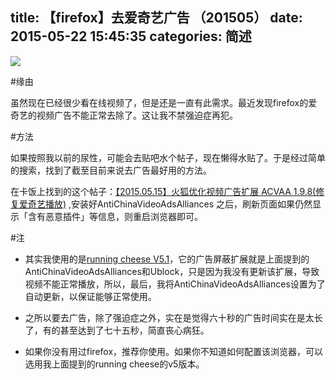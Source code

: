 title: 【firefox】去爱奇艺广告 （201505）
date: 2015-05-22 15:45:35
categories: 简述
  --- 


![](http://hktkdy.qiniudn.com/antiiqiyi.jpg)

#缘由

虽然现在已经很少看在线视频了，但是还是一直有此需求。最近发现firefox的爱奇艺的视频广告不能正常去除了。这让我不禁强迫症再犯。

#方法

如果按照我以前的尿性，可能会去贴吧水个帖子，现在懒得水贴了。于是经过简单的搜索，找到了截至目前来说去广告最好用的方法。

在卡饭上找到的这个帖子：[【2015.05.15】火狐优化视频广告扩展 ACVAA 1.9.8(修复爱奇艺播放)](http://bbs.kafan.cn/thread-1762766-1-1.html) ,安装好AntiChinaVideoAdsAlliances 之后，刷新页面如果仍然显示「含有恶意插件」等信息，则重启浏览器即可。

#注
- 其实我使用的是[running cheese V5.1](http://www.runningcheese.com/firefox-v5)，它的广告屏蔽扩展就是上面提到的AntiChinaVideoAdsAlliances和Ublock，只是因为我没有更新该扩展，导致视频不能正常播放，所以，最后，我将AntiChinaVideoAdsAlliances设置为了自动更新，以保证能够正常使用。

- 之所以要去广告，除了强迫症之外，实在是觉得六十秒的广告时间实在是太长了，有的甚至达到了七十五秒，简直丧心病狂。

- 如果你没有用过firefox，推荐你使用。如果你不知道如何配置该浏览器，可以选用我上面提到的running cheese的v5版本。



